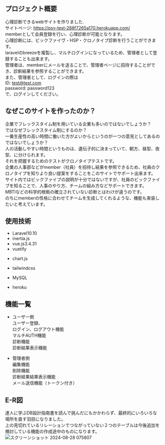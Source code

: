 ## プロジェクト概要　　

心理診断できるwebサイトを作りました.  
サイトページ: <https://psy-test-288f7265a170.herokuapp.com/>  
memberとして会員登録を行い、心理診断が可能となります。  
心理診断には、ビックファイヴ・HSP・クロノタイプ診断を行うことができます。  
laravelのbreezeを複製し、マルチログインになっているため、管理者として登録することも出来ます。  
管理者は、memberにメールを送ることで、管理者ページに招待することができ、診断結果を参照することができます。  
また、管理者として、ログインの際は  
ID: test@test.com     
password: password123  
で、ログインしてください。


## なぜこのサイトを作ったのか？　　 
企業でフレックスタイム制を用いている企業も多いのではないでしょうか？  
ではなぜフレックスタイム制にするのか？  
一番生産性の高い時間に働いた方がよいからというのが一つの意見としてあるのではないでしょうか？  
人の活動しやすい時間というものは、遺伝子的に決まっていて、朝方、昼型、夜型、に分けられます。  
それを把握するためのテストがクロノタイプテストです。  
企業の人事部などがmember（社員）を招待し結果を参照できるため、社員のクロノタイプを知りより良い提案をすることをこのサイトでサポート出来ます。  
サイト内ではビックファイブの説明が十分ではないですが、社員のビックファイブを知ることで、人事のやり方、チームの組み方などサポートできます。  
MBTIなどの科学的根拠の確立されていない診断とはわけが違うのです。  
のちにmemberの性格に合わせてチームを生成してくれるような、機能も実装したいと考えています。  

## 使用技術 
+ Laravel10.10 
+ inertia.js 
+ vue.js3.4.31 
+ vuetify
* chart.js
+ tailwindcss
* MySQL
+ heroku

## 機能一覧 
+ ユーザー側  
ユーザー登録、  
ログイン、ログアウト機能   
マルチAUTH機能  
診断機能  
診断結果表示機能  　　

+ 管理者側  
編集機能  
削除機能  
診断結果結果表示機能  
メール送信機能（トークン付き）

## E-R図 
達人に学ぶDB設計指南書を読んで挑んだにもかかわらず、最終的にいろいろな場所を直す羽目になりました。  
上の見切れているリレーションでつながっていない２つのテーブルは今後追加を検討している機能の作成途中のものになります。  
![スクリーンショット 2024-08-28 075807](https://github.com/user-attachments/assets/050671b4-de07-4be9-b167-3097d03dcba8)
